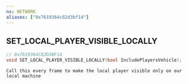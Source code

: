 ```yaml
---
ns: NETWORK
aliases: ["0x7619364c82d3bf14"]
---
```

## SET_LOCAL_PLAYER_VISIBLE_LOCALLY

```c
// 0x7619364C82D3BF14
void SET_LOCAL_PLAYER_VISIBLE_LOCALLY(bool IncludePlayersVehicle);
```

```
Call this every frame to make the local player visible only on our local machine
```
